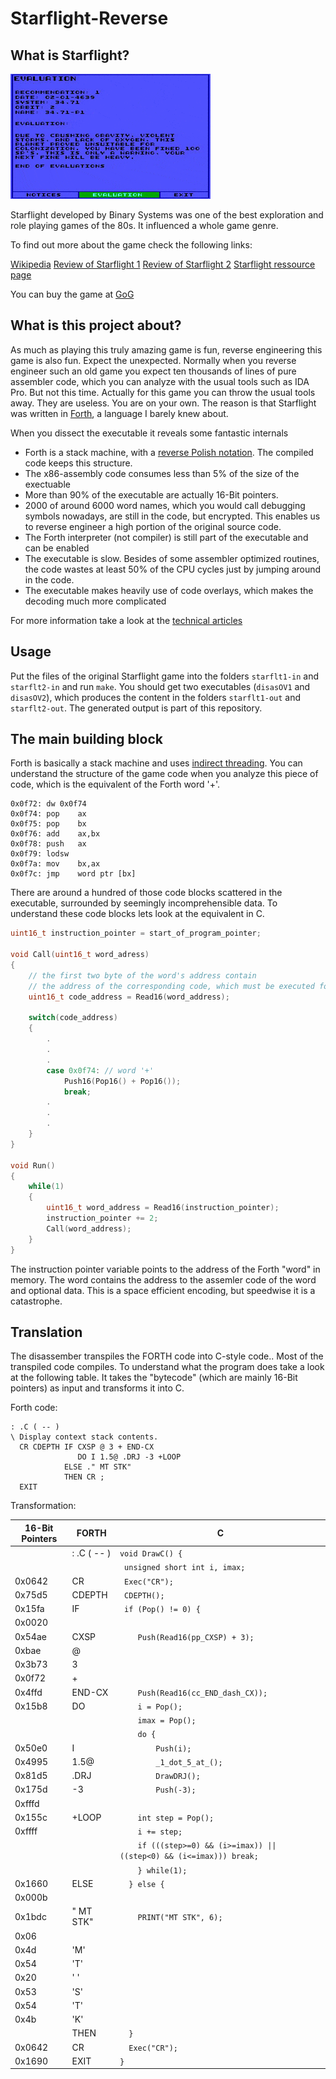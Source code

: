 # Starflight-Reverse #

## What is Starflight? ##

![Starflight 1 for the PC](images/starflight-game.gif)

Starflight developed by Binary Systems was one of the best exploration and role playing games of the 80s. It influenced a whole game genre.

To find out more about the game check the following links:

[Wikipedia](https://de.wikipedia.org/wiki/Starflight)
[Review of Starflight 1](http://crpgaddict.blogspot.de/search/label/Starflight)
[Review of Starflight 2](http://crpgaddict.blogspot.de/search/label/Starflight%20II)
[Starflight ressource page](http://starflt.com)

You can buy the game at [GoG](https://www.gog.com/game/starflight_1_2)

## What is this project about? ##

As much as playing this truly amazing game is fun, reverse engineering this game is also fun. Expect the unexpected. Normally when you reverse engineer such an old game you expect ten thousands of lines of pure assembler code, which you can analyze with the usual tools such as IDA Pro. But not this time. Actually for this game you can throw the usual tools away. They are useless. You are on your own. The reason is that Starflight was written in [Forth](https://en.wikipedia.org/wiki/Forth_(programming_language)), a language I barely knew about.

When you dissect the executable it reveals some fantastic internals
 * Forth is a stack machine, with a [reverse Polish notation](https://en.wikipedia.org/wiki/Reverse_Polish_notation). The compiled code keeps this structure.
 * The x86-assembly code consumes less than 5% of the size of the exectuable
 * More than 90% of the executable are actually 16-Bit pointers.
 * 2000 of around 6000 word names, which you would call debugging symbols nowadays, are still in the code, but encrypted. This enables us to reverse engineer a high portion of the original source code.
 * The Forth interpreter (not compiler) is still part of the executable and can be enabled
 * The executable is slow. Besides of some assembler optimized routines, the code wastes at least 50% of the CPU cycles just by jumping around in the code.
 * The executable makes heavily use of code overlays, which makes the decoding much more complicated

For more information take a look at the [technical articles](https://github.com/s-macke/starflight-reverse/tree/master/webarchive)

## Usage ##

Put the files of the original Starflight game into the folders `starflt1-in` and `starflt2-in` and run `make`. You should get two executables (`disasOV1` and `disasOV2`), which produces the content in the folders `starflt1-out` and `starflt2-out`. The generated output is part of this repository.

## The main building block ##

Forth is basically a stack machine and uses [indirect threading](https://en.wikipedia.org/wiki/Threaded_code#Indirect_threading).
You can understand the structure of the game code when you analyze this piece of code, which is the equivalent of the Forth word '+'.

```Asm
0x0f72: dw 0x0f74
0x0f74: pop    ax
0x0f75: pop    bx
0x0f76: add    ax,bx
0x0f78: push   ax
0x0f79: lodsw
0x0f7a: mov    bx,ax
0x0f7c: jmp    word ptr [bx]
```

There are around a hundred of those code blocks scattered in the executable, surrounded by seemingly incomprehensible data. To understand these code blocks lets look at the equivalent in C.

```C
uint16_t instruction_pointer = start_of_program_pointer;
    
void Call(uint16_t word_adress)
{
    // the first two byte of the word's address contain 
    // the address of the corresponding code, which must be executed for this word 
    uint16_t code_address = Read16(word_address);

    switch(code_address)
    {
        .
        .
        .
        case 0x0f74: // word '+'
            Push16(Pop16() + Pop16());
            break;
        .
        .
        .
    }
}

void Run()
{
    while(1)
    {
        uint16_t word_address = Read16(instruction_pointer);
        instruction_pointer += 2;
        Call(word_address);
    }
}

```
The instruction pointer variable points to the address of the Forth "word" in memory. The word contains the address to the assemler code of the word and optional data. This is a space efficient encoding, but speedwise it is a catastrophe.

## Translation ##

The disassember transpiles the FORTH code into C-style code.. Most of the transpiled code compiles. To understand what the program does take a look at the following table. It takes the "bytecode" (which are mainly 16-Bit pointers) as input and transforms it into C.

Forth code:
```FORTH
: .C ( -- )
\ Display context stack contents.
  CR CDEPTH IF CXSP @ 3 + END-CX
               DO I 1.5@ .DRJ -3 +LOOP
            ELSE ." MT STK"
            THEN CR ;
  EXIT
```

Transformation:

| 16-Bit Pointers | FORTH     | C      |
| -------- | ----------- | ------ |
|          | : .C ( -- ) |`void DrawC() { `|
|          |             |`  unsigned short int i, imax; `|
| 0x0642   | CR          |`  Exec("CR"); `|
| 0x75d5   | CDEPTH      |`  CDEPTH(); `|
| 0x15fa   | IF          |`  if (Pop() != 0) { `|
| 0x0020   |             | |
| 0x54ae   | CXSP        |`    Push(Read16(pp_CXSP) + 3);`|
| 0xbae    | @           | |
| 0x3b73   | 3           | |
| 0x0f72   | +           | |
| 0x4ffd   | END-CX      |`    Push(Read16(cc_END_dash_CX));`|
| 0x15b8   | DO          |`    i = Pop();`|
|          |             |`    imax = Pop();`|
|          |             |`    do {`|
| 0x50e0   | I           |`        Push(i);`|
| 0x4995   | 1.5@        |`        _1_dot_5_at_();`|
| 0x81d5   | .DRJ        |`        DrawDRJ();`|
| 0x175d   | -3          |`        Push(-3);`|
| 0xfffd   |             ||
| 0x155c   | +LOOP       |`    int step = Pop();`|
| 0xffff   |             |`    i += step;`|
|          |             |`    if (((step>=0) && (i>=imax)) \|\| ((step<0) && (i<=imax))) break;`|
|          |             |`    } while(1);`|
| 0x1660   | ELSE        |`  } else {`|
| 0x000b   |             ||
| 0x1bdc   | " MT STK"   |`    PRINT("MT STK", 6);`|
| 0x06     |             ||
| 0x4d     | 'M'         ||
| 0x54     | 'T'         ||
| 0x20     | ' '         ||
| 0x53     | 'S'         ||
| 0x54     | 'T'         ||
| 0x4b     | 'K'         ||
|          | THEN        |`  }`|
| 0x0642   | CR          |`  Exec("CR");`|
| 0x1690   | EXIT        |`}`|
